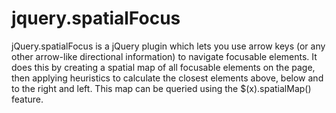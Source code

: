 jquery.spatialFocus
===================
jQuery.spatialFocus is a jQuery plugin which lets you use arrow keys (or any other
arrow-like directional information) to navigate focusable elements. It does this by creating a spatial map of all focusable
elements on the page, then applying heuristics to calculate the closest elements above, below and to the right and left. This
map can be queried using the $(x).spatialMap() feature.

